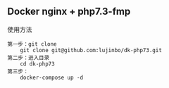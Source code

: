 ## Docker nginx + php7.3-fmp

使用方法

``` shell
第一步：git clone
	git clone git@github.com:lujinbo/dk-php73.git
第二步：进入目录
	cd dk-php73
第三步：
	docker-compose up -d
```



